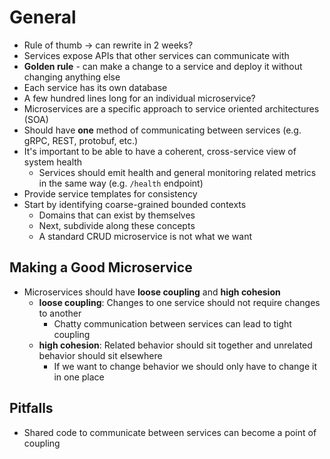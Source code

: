 # General

- Rule of thumb -> can rewrite in 2 weeks?
- Services expose APIs that other services can communicate with
- **Golden rule** - can make a change to a service and deploy it without changing anything else
- Each service has its own database
- A few hundred lines long for an individual microservice?
- Microservices are a specific approach to service oriented architectures (SOA)
- Should have **one** method of communicating between services (e.g. gRPC, REST, protobuf, etc.)
- It's important to be able to have a coherent, cross-service view of system health
  - Services should emit health and general monitoring related metrics in the same way (e.g. `/health` endpoint)
- Provide service templates for consistency
- Start by identifying coarse-grained bounded contexts
  - Domains that can exist by themselves
  - Next, subdivide along these concepts
  - A standard CRUD microservice is not what we want


## Making a Good Microservice

- Microservices should have **loose coupling** and **high cohesion**
    - **loose coupling**: Changes to one service should not require changes to another
      - Chatty communication between services can lead to tight coupling
    - **high cohesion**: Related behavior should sit together and unrelated behavior should sit elsewhere
      - If we want to change behavior we should only have to change it in one place


## Pitfalls

- Shared code to communicate between services can become a point of coupling
